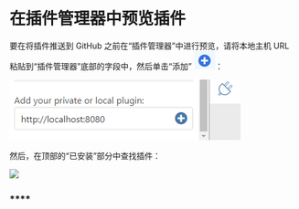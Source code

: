 # 在插件管理器中预览插件

要在将插件推送到 GitHub 之前在“插件管理器”中进行预览，请将本地主机 URL 粘贴到“插件管理器”底部的字段中，然后单击“添加” ![](<../../../.gitbook/assets/image (44).png>)：

![](<../../../.gitbook/assets/image (16).png>)

然后，在顶部的“已安装”部分中查找插件：

![](https://formit3d.github.io/FormItExamplePlugins/docs/images/PluginManagerInstalledList.png)

### ****
